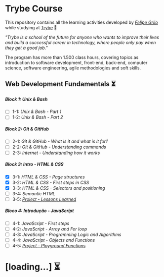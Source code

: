 # Trybe Course

This repository contains all the learning activities developed by _[Felipe Grilo](https://www.linkedin.com/in/felipegrilo/)_ while studying at [Trybe](https://www.betrybe.com/) :rocket:

_"Trybe is a school of the future for anyone who wants to improve their lives and build a successful career in technology, where people only pay when they get a good job."_

The program has more than 1.500 class hours, covering topics as introduction to software development, front-end, back-end, computer science, software engineering, agile methodologies and soft skills.

## Web Development Fundamentals :hourglass_flowing_sand:

##### Block 1: Unix & Bash

- [ ] 1-1: _Unix & Bash - Part 1_
- [ ] 1-2: _Unix & Bash - Part 2_

##### Block 2: Git & GitHub

- [ ] 2-1: _Git & GitHub - What is it and what is it for?_
- [ ] 2-2: _Git & GitHub - Understanding commands_
- [ ] 2-3: _Internet - Understanding how it works_

##### Block 3: Intro - HTML & CSS

- [x] 3-1: _HTML & CSS - Page structures_
- [x] 3-2: _HTML & CSS - First steps in CSS_
- [x] 3-3: _HTML & CSS - Selectors and positioning_
- [ ] 3-4: _Semantic HTML_
- [ ] 3-5: _[Project - Lessons Learned]()_

##### Bloco 4: Introdução - JavaScript

- [ ] 4-1: _JavaScript - First steps_
- [ ] 4-2: _JavaScript - Array and For loop_
- [ ] 4-3: _JavaScript - Programming Logic and Algorithms_
- [ ] 4-4: _JavaScript - Objects and Functions_
- [ ] 4-5: _[Project - Playground Functions]()_

# [loading...] :hourglass_flowing_sand:
